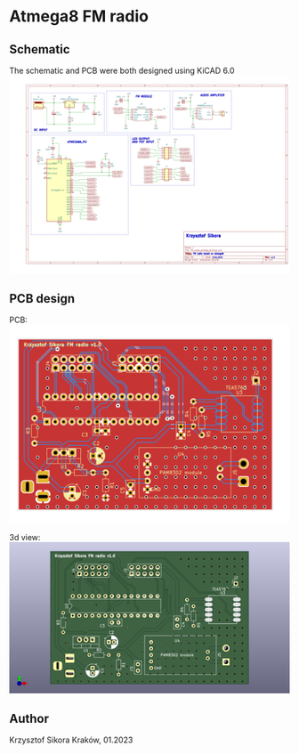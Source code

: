 # Atmega8 FM radio

## Schematic
The schematic and PCB were both designed using KiCAD 6.0
![schematic kicad](main_radio_board/schematic_1.png)

## PCB design
PCB:
![PCB kicad](main_radio_board/pcb_image_1.png)


3d view:
![3d view](main_radio_board/pcb_image_2.png)


## Author
Krzysztof Sikora
Kraków, 01.2023
